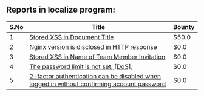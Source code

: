 ## Reports in localize program:
| S.No | Title | Bounty |
| ---- | ----- | ------ |
| 1 | [Stored XSS in Document Title](https://hackerone.com/reports/1321407) | $50.0 |
| 2 | [Nginx version is disclosed in HTTP response](https://hackerone.com/reports/783852) | $0.0 |
| 3 | [Stored XSS in Name of Team Member Invitation](https://hackerone.com/reports/786301) | $0.0 |
| 4 | [The password limit is not set, [DoS].](https://hackerone.com/reports/783356) | $0.0 |
| 5 | [2-factor authentication can be disabled when logged in without confirming account password](https://hackerone.com/reports/783258) | $0.0 |